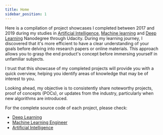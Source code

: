 ```yaml
---
title: Home
sidebar_position: 1
---
```


Here is a compilation of project showcases I completed between 2017 and 2019 during my studies in [Artificial Intelligence](https://www.udacity.com/course/ai-artificial-intelligence-nanodegree--nd898), [Machine learning](https://www.udacity.com/course/aws-machine-learning-engineer-nanodegree--nd189) and [Deep Learning](https://www.udacity.com/course/deep-learning-nanodegree--nd101) Nanodegree through Udacity. During my learning journey, I discovered that it's more efficient to have a clear understanding of your goals before delving into research papers or online materials. This approach allows you to grasp the end product's concept before immersing yourself in unfamiliar subjects.

I trust that this showcase of my completed projects will provide you with a quick overview, helping you identify areas of knowledge that may be of interest to you.

Looking ahead, my objective is to consistently share noteworthy projects, proof of concepts (POCs), or updates from the industry, particularly when new algorithms are introduced.

For the complete source code of each project, please check:
- [Deep Learning](https://github.com/saitaiky/Deep-Learning-Nanodegree)
- [Machine Learning Engineer](https://github.com/saitaiky/Udacity-Machine-Learning-Engineer-Nanodegree)
- [Artificial Intelligence](https://github.com/saitaiky/Artificial-Intelligence-Nanodegree)